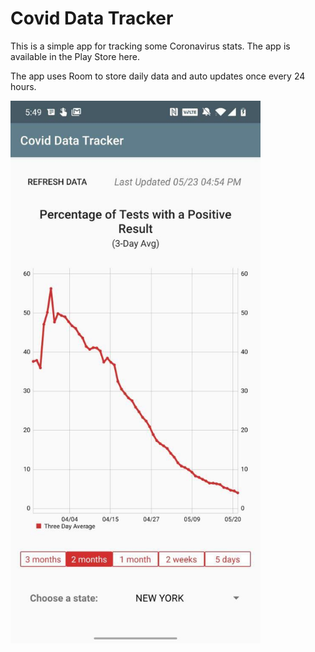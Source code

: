 # Covid Data Tracker

This is a simple app for tracking some Coronavirus stats. The app is available in the Play Store here.

The app uses Room to store daily data and auto updates once every 24 hours.

<img src="sample_image.jpg" width="400"/>